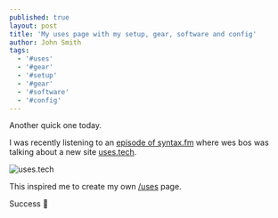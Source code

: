 ```yaml
---
published: true
layout: post
title: 'My uses page with my setup, gear, software and config'
author: John Smith
tags:
  - '#uses'
  - '#gear'
  - '#setup'
  - '#gear'
  - '#software'
  - '#config'
---
```

Another quick one today. 

I was recently listening to an [episode of syntax.fm](https://syntax.fm/show/215/hasty-treat-picking-the-stack-for-uses-tech-gatsby-react-context-styled-components) where wes bos was talking about a new site [uses.tech](https://uses.tech/). 

![uses.tech]({{site.baseurl}}/https://i.imgur.com/rBdR6B6.gif)

This inspired me to create my own [/uses](https://solrevdev.com/uses/) page.

Success 🎉
